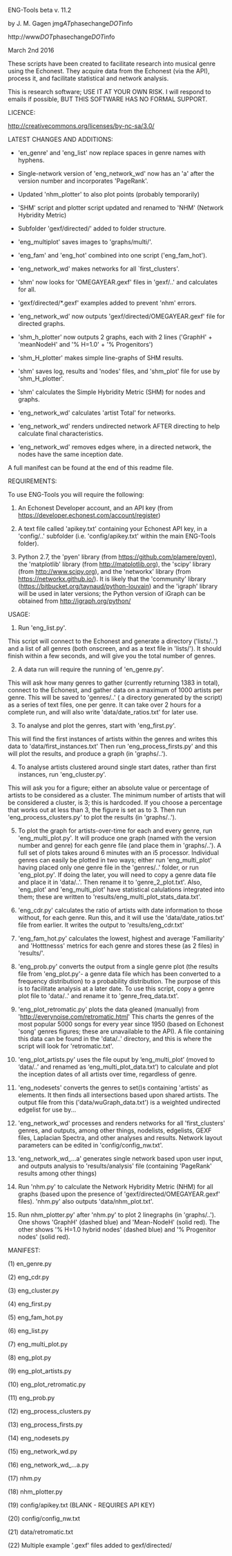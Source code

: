 ENG-Tools beta v. 11.2

by J. M. Gagen
jmg*AT*phasechange*DOT*info

http://www*DOT*phasechange*DOT*info

March 2nd 2016

These scripts have been created to facilitate research into musical genre using the Echonest. 
They acquire data from the Echonest (via the API), process it, and facilitate statistical and network analysis.  

This is research software; USE IT AT YOUR OWN RISK. 
I will respond to emails if possible, BUT THIS SOFTWARE HAS NO FORMAL SUPPORT.


LICENCE: 

http://creativecommons.org/licenses/by-nc-sa/3.0/


LATEST CHANGES AND ADDITIONS: 

- 'en_genre' and 'eng_list' now replace spaces in genre names with hyphens.

- Single-network version of 'eng_network_wd' now has an 'a' after the version number and incorporates 'PageRank'.

- Updated 'nhm_plotter' to also plot points (probably temporarily)

- 'SHM' script and plotter script updated and renamed to 'NHM' (Network Hybridity Metric)

- Subfolder 'gexf/directed/' added to folder structure. 

- 'eng_multiplot' saves images to 'graphs/multi/'. 

- 'eng_fam' and 'eng_hot' combined into one script ('eng_fam_hot'). 

- 'eng_network_wd' makes networks for all `first_clusters'. 

- 'shm' now looks for 'OMEGAYEAR.gexf' files in 'gexf/..' and calculates for all. 

- 'gexf/directed/*.gexf' examples added to prevent 'nhm' errors. 

- 'eng_network_wd' now outputs 'gexf/directed/OMEGAYEAR.gexf' file for directed graphs. 

- 'shm_h_plotter' now outputs 2 graphs, each with 2 lines ('GraphH' + 'meanNodeH' and '% H=1.0' + '% Progenitors') 

- 'shm_H_plotter' makes simple line-graphs of SHM results.

- 'shm' saves log, results and 'nodes' files, and 'shm_plot' file for use by 'shm_H_plotter'. 

- 'shm' calculates the Simple Hybridity Metric (SHM) for nodes and graphs. 

- 'eng_network_wd' calculates 'artist Total' for networks. 

- 'eng_network_wd' renders undirected network AFTER directing to help calculate final characteristics.  

- 'eng_network_wd' removes edges where, in a directed network, the nodes have the same inception date. 

A full manifest can be found at the end of this readme file. 


REQUIREMENTS: 

To use ENG-Tools you will require the following:

1) An Echonest Developer account, and an API key (from https://developer.echonest.com/account/register)

2) A text file called 'apikey.txt' containing your Echonest API key, in a 'config/..' subfolder (i.e. 'config/apikey.txt' within the main ENG-Tools folder). 

3) Python 2.7, the 'pyen' library (from https://github.com/plamere/pyen), the 'matplotlib' library (from http://matplotlib.org), the 'scipy' library (from http://www.scipy.org), and the 'networkx' library (from https://networkx.github.io/). It is likely that the 'community' library (https://bitbucket.org/taynaud/python-louvain) and the 'igraph' library will be used in later versions; the Python version of iGraph can be obtained from http://igraph.org/python/ 

USAGE: 

1) Run 'eng_list.py'. 

This script will connect to the Echonest and generate a directory ('lists/..') and a list of all genres (both onscreen, and as a text file in 'lists/'). It should finish within a few seconds, and will give you the total number of genres. 

2) A data run will require the running of 'en_genre.py'. 

This will ask how many genres to gather (currently returning 1383 in total), connect to the Echonest, and gather data on a maximum of 1000 artists per genre. This will be saved to 'genres/..' ( a directory generated by the script) as a series of text files, one per genre. It can take over 2 hours for a complete run, and will also write 'data/date_ratios.txt' for later use. 

3) To analyse and plot the genres, start with 'eng_first.py'.

This will find the first instances of artists within the genres and writes this data to 'data/first_instances.txt'
Then run 'eng_process_firsts.py' and this will plot the results, and produce a graph (in 'graphs/..'). 

4) To analyse artists clustered around single start dates, rather than first instances, run 'eng_cluster.py'. 

This will ask you for a figure; either an absolute value or percentage of artists to be considered as a cluster. The minimum number of artists that will be considered a cluster, is 3; this is hardcoded. If you choose a percentage that works out at less than 3, the figure is set as to 3. Then run 'eng_process_clusters.py' to plot the results (in 'graphs/..'). 

5) To plot the graph for artists-over-time for each and every genre, run 'eng_multi_plot.py'. It will produce one graph (named with the version number and genre) for each genre file (and place them in 'graphs/..'). A full set of plots takes around 6 minutes with an i5 processor. Individual genres can easily be plotted in two ways; either run 'eng_multi_plot' having placed only one genre file in the 'genres/..' folder, or run 'eng_plot.py'. If doing the later, you will need to copy a genre data file and place it in 'data/..'. Then rename it to 'genre_2_plot.txt'. Also, 'eng_plot' and 'eng_multi_plot' have statistical calulations integrated into them; these are written to 'results/eng_multi_plot_stats_data.txt'. 

6) 'eng_cdr.py' calculates the ratio of artists with date information to those without, for each genre.
Run this, and it will use the 'data/date_ratios.txt' file from earlier. It writes the output to 'results/eng_cdr.txt'

7) 'eng_fam_hot.py' calculates the lowest, highest and average 'Familiarity' and 'Hotttnesss' metrics for each genre and stores these (as 2 files) in 'results/'.  

8) 'eng_prob.py' converts the output from a single genre plot (the results file from 'eng_plot.py'- a genre data file which has been converted to a frequency distribution) to a probability distribution. The purpose of this is to facilitate analysis at a later date. To use this script, copy a genre plot file to 'data/..' and rename it to 'genre_freq_data.txt'. 

9) 'eng_plot_retromatic.py' plots the data gleaned (manually) from 'http://everynoise.com/retromatic.html' This charts the genres of the most popular 5000 songs for every year since 1950 (based on Echonest 'song' genres figures; these are unavailable to the API). A file containing this data can be found in the 'data/..' directory, and this is where the script will look for 'retromatic.txt'.

10) 'eng_plot_artists.py' uses the file ouput by ‘eng_multi_plot’ (moved to ‘data/..’ and renamed as ‘eng_multi_plot_data.txt’) to calculate and plot the inception dates of all artists over time, regardless of genre. 

11) 'eng_nodesets' converts the genres to set()s containing 'artists' as elements. It then finds all intersections based upon shared artists. The output file from this ('data/wuGraph_data.txt') is a weighted undirected edgelist for use by... 

12) 'eng_network_wd' processes and renders networks for all 'first_clusters' genres, and outputs, among other things, nodelists, edgelists, GEXF files, Laplacian Spectra, and other analyses and results. Network layout parameters can be edited in 'config/config_nw.txt'. 

13) 'eng_network_wd_...a' generates single network based upon user input, and outputs analysis to 'results/analysis' file (containing 'PageRank' results among other things) 

14) Run 'nhm.py' to calculate the Network Hybridity Metric (NHM) for all graphs (based upon the presence of 'gexf/directed/OMEGAYEAR.gexf' files). 'nhm.py' also outputs 'data/nhm_plot.txt'.

15) Run nhm_plotter.py' after 'nhm.py' to plot 2 linegraphs (in 'graphs/..'). One shows 'GraphH' (dashed blue) and 'Mean-NodeH' (solid red). The other shows '% H=1.0 hybrid nodes' (dashed blue) and '% Progenitor nodes' (solid red). 


MANIFEST: 

(1) en_genre.py

(2) eng_cdr.py

(3) eng_cluster.py

(4) eng_first.py

(5) eng_fam_hot.py

(6) eng_list.py

(7) eng_multi_plot.py

(8) eng_plot.py

(9) eng_plot_artists.py

(10) eng_plot_retromatic.py

(11) eng_prob.py

(12) eng_process_clusters.py

(13) eng_process_firsts.py

(14) eng_nodesets.py

(15) eng_network_wd.py

(16) eng_network_wd_...a.py

(17) nhm.py

(18) nhm_plotter.py

(19) config/apikey.txt (BLANK - REQUIRES API KEY)

(20) config/config_nw.txt

(21) data/retromatic.txt

(22) Multiple example '.gexf' files added to gexf/directed/
